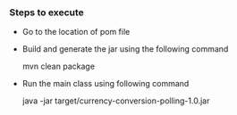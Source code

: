### Steps to execute

* Go to the location of pom file

* Build and generate the jar using the following command
	
	mvn clean package
	
* Run the main class using following command

	java -jar target/currency-conversion-polling-1.0.jar

